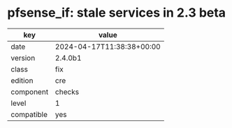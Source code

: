 [//]: # (werk v2)
# pfsense_if: stale services in 2.3 beta

key        | value
---------- | ---
date       | 2024-04-17T11:38:38+00:00
version    | 2.4.0b1
class      | fix
edition    | cre
component  | checks
level      | 1
compatible | yes


